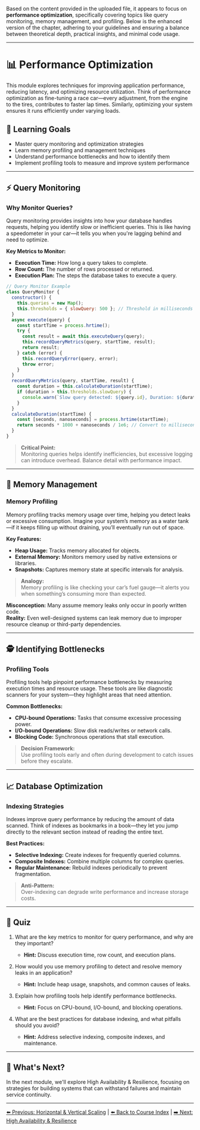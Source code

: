 Based on the content provided in the uploaded file, it appears to focus on **performance optimization**, specifically covering topics like query monitoring, memory management, and profiling. Below is the enhanced version of the chapter, adhering to your guidelines and ensuring a balance between theoretical depth, practical insights, and minimal code usage.

---

# 📊 Performance Optimization

This module explores techniques for improving application performance, reducing latency, and optimizing resource utilization. Think of performance optimization as fine-tuning a race car—every adjustment, from the engine to the tires, contributes to faster lap times. Similarly, optimizing your system ensures it runs efficiently under varying loads.

## 🎯 Learning Goals
- Master query monitoring and optimization strategies  
- Learn memory profiling and management techniques  
- Understand performance bottlenecks and how to identify them  
- Implement profiling tools to measure and improve system performance  

---

## ⚡ Query Monitoring

### Why Monitor Queries?

Query monitoring provides insights into how your database handles requests, helping you identify slow or inefficient queries. This is like having a speedometer in your car—it tells you when you're lagging behind and need to optimize.

**Key Metrics to Monitor:**  
- **Execution Time:** How long a query takes to complete.  
- **Row Count:** The number of rows processed or returned.  
- **Execution Plan:** The steps the database takes to execute a query.  

```javascript
// Query Monitor Example
class QueryMonitor {
  constructor() {
    this.queries = new Map();
    this.thresholds = { slowQuery: 500 }; // Threshold in milliseconds
  }
  async execute(query) {
    const startTime = process.hrtime();
    try {
      const result = await this.executeQuery(query);
      this.recordQueryMetrics(query, startTime, result);
      return result;
    } catch (error) {
      this.recordQueryError(query, error);
      throw error;
    }
  }
  recordQueryMetrics(query, startTime, result) {
    const duration = this.calculateDuration(startTime);
    if (duration > this.thresholds.slowQuery) {
      console.warn(`Slow query detected: ${query.id}, Duration: ${duration}ms`);
    }
  }
  calculateDuration(startTime) {
    const [seconds, nanoseconds] = process.hrtime(startTime);
    return seconds * 1000 + nanoseconds / 1e6; // Convert to milliseconds
  }
}
```

> **Critical Point:**  
> Monitoring queries helps identify inefficiencies, but excessive logging can introduce overhead. Balance detail with performance impact.

---

## 💾 Memory Management

### Memory Profiling

Memory profiling tracks memory usage over time, helping you detect leaks or excessive consumption. Imagine your system’s memory as a water tank—if it keeps filling up without draining, you’ll eventually run out of space.

**Key Features:**  
- **Heap Usage:** Tracks memory allocated for objects.  
- **External Memory:** Monitors memory used by native extensions or libraries.  
- **Snapshots:** Captures memory state at specific intervals for analysis.

> **Analogy:**  
> Memory profiling is like checking your car’s fuel gauge—it alerts you when something’s consuming more than expected.

**Misconception:**
Many assume memory leaks only occur in poorly written code. \
**Reality:** Even well-designed systems can leak memory due to improper resource cleanup or third-party dependencies.

---

## 🕵️ Identifying Bottlenecks

### Profiling Tools

Profiling tools help pinpoint performance bottlenecks by measuring execution times and resource usage. These tools are like diagnostic scanners for your system—they highlight areas that need attention.

**Common Bottlenecks:**  
- **CPU-bound Operations:** Tasks that consume excessive processing power.  
- **I/O-bound Operations:** Slow disk reads/writes or network calls.  
- **Blocking Code:** Synchronous operations that stall execution.

> **Decision Framework:**  
> Use profiling tools early and often during development to catch issues before they escalate.

---

## 📈 Database Optimization

### Indexing Strategies

Indexes improve query performance by reducing the amount of data scanned. Think of indexes as bookmarks in a book—they let you jump directly to the relevant section instead of reading the entire text.

**Best Practices:**  
- **Selective Indexing:** Create indexes for frequently queried columns.  
- **Composite Indexes:** Combine multiple columns for complex queries.  
- **Regular Maintenance:** Rebuild indexes periodically to prevent fragmentation.

> **Anti-Pattern:**  
> Over-indexing can degrade write performance and increase storage costs.

---

## 📝 Quiz

1. What are the key metrics to monitor for query performance, and why are they important?
   - **Hint:** Discuss execution time, row count, and execution plans.

2. How would you use memory profiling to detect and resolve memory leaks in an application?
   - **Hint:** Include heap usage, snapshots, and common causes of leaks.

3. Explain how profiling tools help identify performance bottlenecks.
   - **Hint:** Focus on CPU-bound, I/O-bound, and blocking operations.

4. What are the best practices for database indexing, and what pitfalls should you avoid?
   - **Hint:** Address selective indexing, composite indexes, and maintenance.

---

## 🎯 What's Next?

In the next module, we'll explore High Availability & Resilience, focusing on strategies for building systems that can withstand failures and maintain service continuity.

---

[⬅️ Previous: Horizontal & Vertical Scaling](19-horizontal-vertical-scaling.md) | [⬅️ Back to Course Index](README.md) | [➡️ Next: High Availability & Resilience](21-high-availability-resilience.md)